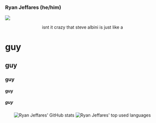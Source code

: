 ### Ryan Jeffares (he/him)

![](https://komarev.com/ghpvc/?username=fabpot)
 
<p align="center">isnt it crazy that steve albini is just like a </br><b><h1>guy</h1><h2>guy</h2><h3>guy</h3><h4>guy</h4><h5>guy</h5></b></p>

<p align="center">
  <img align="center" src="https://github-readme-stats.vercel.app/api?username=ryanjeffares&count_private=true&theme=gruvbox" alt="Ryan Jeffares' GitHub stats"/>
  <img align="center" src="https://github-readme-stats.vercel.app/api/top-langs/?username=ryanjeffares&layout=compact&theme=gruvbox&ignore=python" alt="Ryan Jeffares' top used languages"/>
</p>
